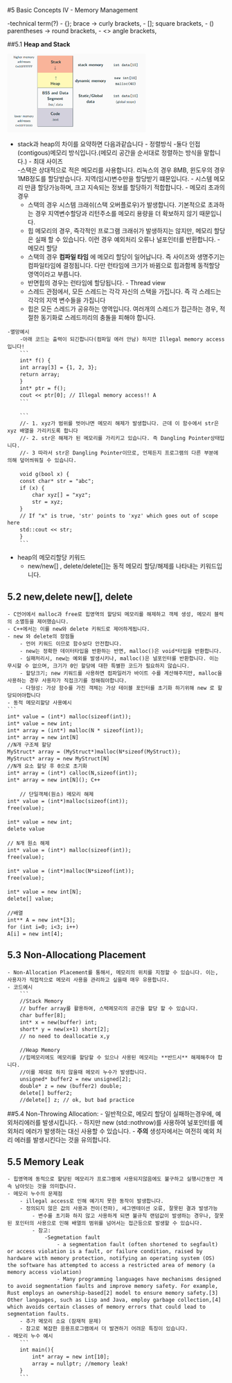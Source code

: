 #5 Basic Concepts IV - Memory Management

-technical term(?)
    - {}; brace ->      curly brackets,
    - [];               square brackets,
    - () parentheses -> round brackets,
    - <>                angle brackets,

##5.1 **Heap and Stack**

   <img src="/images/MemoryStructure.png" width="320" height="180">

   - stack과 heap의 차이를 요약하면 다음과같습니다
    - 정렬방식
         -둘다 인접(contigous)메모리 방식입니다.(메모리 공간을 순서대로 정렬하는 방식을 말합니다.)
    - 최대 사이즈  
         -스택은 상대적으로 적은 메모리를 사용합니다. 리눅스의 경우 8MB, 윈도우의 경우 1MB정도를 할당받습니다. 지역(임시)변수만을 할당받기 떄문입니다.
         - 시스템 메모리 만큼 할당가능하며, 크고 지속되는 정보를 할당하기 적합합니다.
    - 메모리 초과의 경우
        -  스택의 경우 시스템 크래쉬(스택 오버플로우)가 발생합니다. 기본적으로 초과하는 경우 지역변수할당과 리턴주소를 메모리 용량을 더 확보하지 않기 때문입니다.
        - 힙 메모리의 경우, 즉각적인 프로그램 크래쉬가 발생하지는 않지만, 메모리 할당은 실패 할 수 있습니다. 이런 경우  예외처리 오류나 널포인터를 반환합니다.
    - 메모리 할당
        - 스택의 경우 **컴파일 타임** 에 메모리 할당이 일어납니다. 즉 사이즈와 생명주기는 컴파일타임에 결정됩니다. 다만 런타임에 크기가 바뀜으로 힙과함께 동적할당영역이라고 부릅니다. 
        - 반면힙의 경우는 런타임에 할당됩니다.
    - Thread view
        - 스레드 관점에서, 모든 스레드는 각각 자신의 스택을 가집니다. 즉 각 스레드는 각각의 지역 변수들을 가집니다
        - 힙은 모든 스레드가 공유하는 영역입니다. 여러개의 스레드가 접근하는 경우, 적절한 동기화로 스레드끼리의 충돌을 피해야 합니다. 
        
    -멸망예시
        -아래 코드는 출력이 되긴합니다(컴파일 에러 안남) 하지만 Illegal memory access입니다!
        ```
        int* f() {
        int array[3] = {1, 2, 3};
        return array;
        }
        int* ptr = f();
        cout << ptr[0]; // Illegal memory access!! A
        ``` 

        ```
        //- 1. xyz가 범위를 벗어나면 메모리 해제가 발생합니다. 근데 이 함수에서 str은 xyz 배열을 가리키도록 합니다
        //- 2. str은 해제가 된 메모리를 가리키고 있습니다. 즉 Dangling Pointer상태입니다.
        //- 3 따라서 str은 Dangling Pointer이므로, 언제든지 프로그램의 다른 부분에 의해 덮어씌워질 수 있습니다. 

        void g(bool x) {
        const char* str = "abc";
        if (x) {
            char xyz[] = "xyz";
            str = xyz;
        }
        // If "x" is true, 'str' points to 'xyz' which goes out of scope here
        std::cout << str;
        }
        ```


- heap의 메모리할당 키워드
    - new/new[] , delete/delete[]는 동적 메모리 할당/해제를 나타내는 키워드입니다.
## 5.2 new,delete new[], delete
    - C언어에서 malloc과 free로 힙영역의 할당되 메모리를 해제하고 객체 생성, 메모리 블럭의 소멸등을 제어했습니다.
    - C++에서는 이를 new와 delete 키워드로 제어하게됩니다.
    - new 와 delete의 장점들
        - 언어 키워드 이므로 함수보다 안전합니다.
        - new는 정확한 데이터타입을 반환하는 반면, malloc()은 void*타입을 반환합니다.
        - 실패처리시, new는 예외를 발생시키나, malloc()은 널포인터를 반환합니다. 이는 무시할 수 없으며, 크기가 0인 할당에 대한 특별한 코드가 필요하지 않습니다.
        - 할당크기; new 키워드를 사용하면 컴파일러가 바이트 수를 계산해주지만, malloc을 사용하는 경우 사용자가 직접크기를 정해줘야합니다.
        - 다형성: 가상 함수를 가진 객체는 가상 테이블 포인터를 초기화 하기위해 new 로 할당되어야합니다
    - 동적 메모리할당 사용예시
    ```
    int* value = (int*) malloc(sizeof(int));
    int* value = new int;
    int* array = (int*) malloc(N * sizeof(int));
    int* array = new int[N]
    //N개 구조체 할당
    MyStruct* array = (MyStruct*)malloc(N*sizeof(MyStruct));
    MyStruct* array = new MyStruct[N]
    //N개 요소 할당 후 0으로 초기화
    int* array = (int*) calloc(N,sizeof(int));
    int* array = new int[N](); C++

        // 단일객체(원소) 메모리 해제
    int* value = (int*)malloc(sizeof(int));
    free(value);
    
    int* value = new int;
    delete value
    
    // N개 원소 해제
    int* value = (int*) malloc(sizeof(int));
    free(value);

    int* value = (int*)malloc(N*sizeof(int));
    free(value);

    int* value = new int[N];
    delete[] value;

    //배열
    int** A = new int*[3];
    for (int i=0; i<3; i++)
    A[i] = new int[4];

## 5.3 Non-Allocationg Placement
    - Non-Allocation Placement를 통해서, 메모리의 위치를 지정할 수 있습니다. 이는, 사용자가 직접적으로 메모리 사용을 관리하고 싶을때 매우 유용합니다.
    - 코드예시
        ```
        //Stack Memory
        // buffer array를 활용하여, 스택메모리의 공간을 할당 할 수 있습니다.
        char buffer[8];
        int* x = new(buffer) int;
        short* y = new(x+1) short[2];
        // no need to deallocatie x,y

        //Heap Memory
        //힙메모리에도 메모리를 할당할 수 있으나 사용된 메모리는 **반드시** 해제해주야 합니다.
        //이를 제대로 하지 않을때 메모리 누수가 발생합니다. 
        unsigned* buffer2 = new unsigned[2];
        double* z = new (buffer2) double;
        delete[] buffer2;
        //delete[] z; // ok, but bad practice

##5.4 Non-Throwing Allocation:
    - 일반적으로, 메모리 할당이 실패하는경우에, 예외처리에러를 발생시킵니다.
    - 하지만 new (std::nothrow)를 사용하여 널포인터를 예외처리 에러가 발생하는 대신 사용할 수 있습니다.
    - **주의** 생성자에서는 여전히 예외 처리 에러를 발생시킨다는 것을 유의합니다. 

## 5.5 Memory Leak
    - 힙영역에 동적으로 할당된 메모리가 프로그램에 사용되지않음에도 불구하고 실행시간동안 계속 남아잇는 것을 의미합니다.
    - 메모리 누수의 문제점 
        - illegal access로 인해 예기치 못한 동작이 발생합니다.
        - 정의되지 않은 값의 사용과 전이(전파), 세그멘테이션 오류, 잘못된 결과 발생가능
            - 변수를 초기화 하지 않고 사용하게 되면 불규칙 랜덤값이 발생하는 경우나, 잘못된 포인터의 사용으로 인해 배열의 범위를 넘어서는 접근등으로 발생할 수 있습니다. 
            - 참고:
                -Segmetation fault
                    - a segmentation fault (often shortened to segfault) or access violation is a fault, or failure condition, raised by hardware with memory protection, notifying an operating system (OS) the software has attempted to access a restricted area of memory (a memory access violation)
                    - Many programming languages have mechanisms designed to avoid segmentation faults and improve memory safety. For example, Rust employs an ownership-based[2] model to ensure memory safety.[3] Other languages, such as Lisp and Java, employ garbage collection,[4] which avoids certain classes of memory errors that could lead to segmentation faults.
        - 추가 메모리 소요 (잠재적 문제)
        - 참고로 복잡한 응용프로그램에서 더 발견하기 어려운 특징이 있습니다. 
    - 메모리 누수 예시
        ```
        int main(){
            int* array = new int[10];
            array = nullptr; //memory leak!
        }
        ```

        